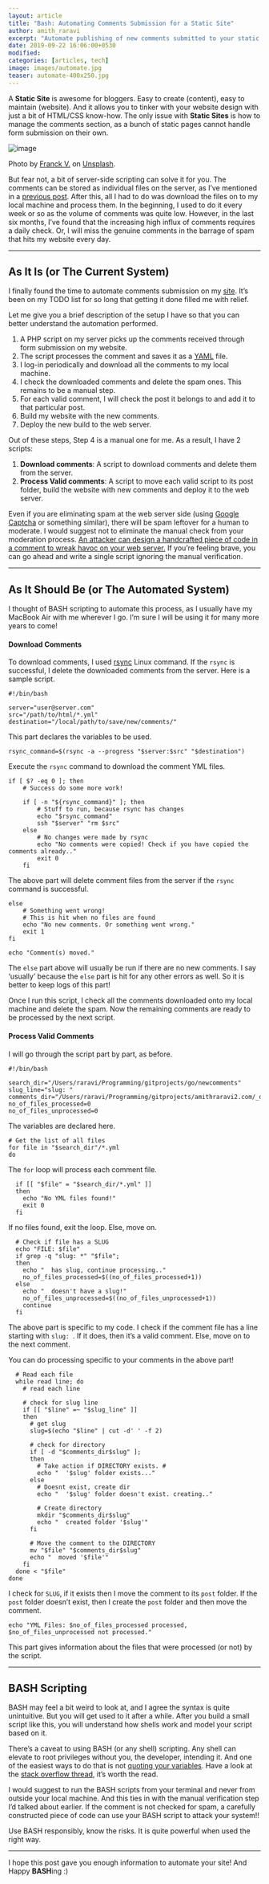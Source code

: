 ```yaml
---
layout: article
title: "Bash: Automating Comments Submission for a Static Site"
author: amith_raravi
excerpt: "Automate publishing of new comments submitted to your static site."
date: 2019-09-22 16:06:00+0530
modified:
categories: [articles, tech]
image: images/automate.jpg
teaser: automate-400x250.jpg
---
```


A **Static Site** is awesome for bloggers. Easy to create (content), easy to maintain (website). And it allows you to tinker with your website design with just a bit of HTML/CSS know-how. The only issue with **Static Sites** is how to manage the comments section, as a bunch of static pages cannot handle form submission on their own.

![image](/images/automate.jpg)
<figcaption>Photo by <a href="https://unsplash.com/@franckinjapan">Franck V.</a> on  <a href="https://unsplash.com/s/photos/automation">Unsplash</a>.</figcaption>

But fear not, a bit of server-side scripting can solve it for you. The comments can be stored as individual files on the server, as I’ve mentioned in a [previous post](/articles/tech/adding-comments-to-a-static-site). After this, all I had to do was download the files on to my local machine and process them. In the beginning, I used to do it every week or so as the volume of comments was quite low. However, in the last six months, I’ve found that the increasing high influx of comments requires a daily check. Or, I will miss the genuine comments in the barrage of spam that hits my website every day.

---

## As It Is (or The Current System)

I finally found the time to automate comments submission on my [site](https://www.amithraravi.com). It’s been on my TODO list for so long that getting it done filled me with relief.

Let me give you a brief description of the setup I have so that you can better understand the automation performed.
1. A PHP script on my server picks up the comments received through form submission on my website.
2. The script processes the comment and saves it as a [YAML](https://yaml.org) file.
3. I log-in periodically and download all the comments to my local machine.
4. I check the downloaded comments and delete the spam ones. This remains to be a manual step.
5. For each valid comment, I will check the post it belongs to and add it to that particular post.
6. Build my website with the new comments.
7. Deploy the new build to the web server.

Out of these steps, Step 4 is a manual one for me. As a result, I have 2 scripts:
1. **Download comments**: A script to download comments and delete them from the server.
2. **Process Valid comments**: A script to move each valid script to its post folder, build the website with new comments and deploy it to the web server.

Even if you are eliminating spam at the web server side (using [Google Captcha](https://www.google.com/recaptcha/intro/v3.html) or something similar), there will be spam leftover for a human to moderate. I would suggest not to eliminate the manual check from your moderation process. <u>An attacker can design a handcrafted piece of code in a comment to wreak havoc on your web server.</u> If you’re feeling brave, you can go ahead and write a single script ignoring the manual verification.

---

## As It Should Be (or The Automated System)

I thought of BASH scripting to automate this process, as I usually have my MacBook Air with me wherever I go. I’m sure I will be using it for many more years to come!

#### Download Comments

To download comments, I used [rsync](https://linux.die.net/man/1/rsync) Linux command. If the `rsync` is successful, I delete the downloaded comments from the server. Here is a sample script.

```shell
#!/bin/bash

server="user@server.com"
src="/path/to/html/*.yml"
destination="/local/path/to/save/new/comments/"
```

This part declares the variables to be used.

```shell
rsync_command=$(rsync -a --progress "$server:$src" "$destination")
```

Execute the `rsync` command to download the comment YML files.

```shell
if [ $? -eq 0 ]; then
    # Success do some more work!

    if [ -n "${rsync_command}" ]; then
        # Stuff to run, because rsync has changes
        echo "$rsync_command"
        ssh "$server" "rm $src"
    else
        # No changes were made by rsync
        echo "No comments were copied! Check if you have copied the comments already.."
        exit 0
    fi
```

The above part will delete comment files from the server if the `rsync` command is successful.

```shell
else
    # Something went wrong!
    # This is hit when no files are found
    echo "No new comments. Or something went wrong."
    exit 1
fi

echo "Comment(s) moved."
```

The `else` part above will usually be run if there are no new comments. I say ‘usually’ because the `else` part is hit for any other errors as well. So it is better to keep logs of this part!

Once I run this script, I check all the comments downloaded onto my local machine and delete the spam. Now the remaining comments are ready to be processed by the next script.

#### Process Valid Comments

I will go through the script part by part, as before.

```shell
#!/bin/bash

search_dir="/Users/raravi/Programming/gitprojects/go/newcomments"
slug_line="slug: "
comments_dir="/Users/raravi/Programming/gitprojects/amithraravi2.com/_data/comments/"
no_of_files_processed=0
no_of_files_unprocessed=0
```

The variables are declared here.

```shell
# Get the list of all files
for file in "$search_dir"/*.yml
do
```

The `for` loop will process each comment file.

```shell
  if [[ "$file" = "$search_dir/*.yml" ]]
  then
    echo "No YML files found!"
    exit 0
  fi
```

If no files found, exit the loop. Else, move on.

```shell
  # Check if file has a SLUG
  echo "FILE: $file"
  if grep -q "slug: *" "$file";
  then
    echo "  has slug, continue processing.."
    no_of_files_processed=$((no_of_files_processed+1))
  else
    echo "  doesn't have a slug!"
    no_of_files_unprocessed=$((no_of_files_unprocessed+1))
    continue
  fi
```

The above part is specific to my code. I check if the comment file has a line starting with `slug: `. If it does, then it’s a valid comment. Else, move on to the next comment.

You can do processing specific to your comments in the above part!

```shell
  # Read each file
  while read line; do
    # read each line

    # check for slug line
    if [[ "$line" =~ "$slug_line" ]]
    then
      # get slug
      slug=$(echo "$line" | cut -d' ' -f 2)

      # check for directory
      if [ -d "$comments_dir$slug" ];
      then
        # Take action if DIRECTORY exists. #
        echo "  '$slug' folder exists..."
      else
        # Doesnt exist, create dir
        echo "  '$slug' folder doesn't exist. creating.."

        # Create directory
        mkdir "$comments_dir$slug"
        echo "  created folder '$slug'"
      fi

      # Move the comment to the DIRECTORY
      mv "$file" "$comments_dir$slug"
      echo "  moved '$file'"
    fi
  done < "$file"
done
```

I check for `SLUG`, if it exists then I move the comment to its `post` folder. If the `post` folder doesn’t exist, then I create the `post` folder and then move the comment.

```shell
echo "YML Files: $no_of_files_processed processed, $no_of_files_unprocessed not processed."
```

This part gives information about the files that were processed (or not) by the script.

---

## BASH Scripting

BASH may feel a bit weird to look at, and I agree the syntax is quite unintuitive. But you will get used to it after a while. After you build a small script like this, you will understand how shells work and model your script based on it.

There’s a caveat to using BASH (or any shell) scripting. Any shell can elevate to root privileges without you, the developer, intending it. And one of the easiest ways to do that is not [quoting your variables](https://www.tldp.org/LDP/abs/html/quotingvar.html). Have a look at the [stack overflow thread](https://unix.stackexchange.com/questions/171346/security-implications-of-forgetting-to-quote-a-variable-in-bash-posix-shells), it’s worth the read.

I would suggest to run the BASH scripts from your terminal and never from outside your local machine. And this ties in with the manual verification step I’d talked about earlier. If the comment is not checked for spam, a carefully constructed piece of code can use your BASH script to attack your system!!

Use BASH responsibly, know the risks. It is quite powerful when used the right way.

---

I hope this post gave you enough information to automate your site! And Happy **BASH**ing :)
